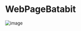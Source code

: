 # WebPageBatabit
![image](https://github.com/KireSregor/WebPageBatabit/assets/100533337/f9c8fde4-85e4-417c-83a1-c3ad24090d47)
